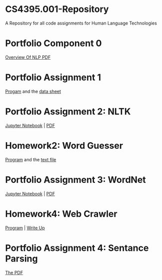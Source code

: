 # CS4395.001-Repository
A Repository for all code assignments for Human Language Technologies

# Portfolio Component 0

[Overview Of NLP PDF](Overview_of_NLP.pdf)

# Portfolio Assignment 1

[Progam](Homework1/PersonProducer.py) and the [data sheet](Homework1/data/data.csv)
 
# Portfolio Assignment 2: NLTK
 
[Jupyter Notebook](Porfolio_Assignment2/Portfolio_Assignment2-ajc200002.ipynb)   |    [PDF](Porfolio_Assignment2/Portfolio_Assignment2-ajc200002.pdf)

# Homework2: Word Guesser

[Program](Homework2/WordGuesser.py) and the [text file](Homework2/anat19.txt)

# Portfolio Assignment 3: WordNet

[Jupyter Notebook](Portfolio_Assignment3/WordNet.ipynb)   |    [PDF](Portfolio_Assignment3/Portfolio_Assignment3-ajc200002.pdf)

# Homework4: Web Crawler
[Program](Homework4/WebCrawler.py) | [Write Up](Homework4/Homework4_Write_Up.docx)

# Portfolio Assignment 4: Sentance Parsing
[The PDF](Portfolio_Assignment4/Sentence_Parsing.pdf)
